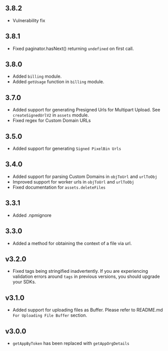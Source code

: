 ## 3.8.2

- Vulnerability fix 

## 3.8.1

- Fixed paginator.hasNext() returning `undefined` on first call. 

## 3.8.0

-   Added `billing` module.
-   Added `getUsage` function in `billing` module.

## 3.7.0

-   Added support for generating Presigned Urls for Multipart Upload. See `createSignedUrlV2` in `assets` module.
-   Fixed regex for Custom Domain URLs

## 3.5.0

-   Added support for generating `Signed PixelBin Urls`

## 3.4.0

-   Added support for parsing Custom Domains in `objToUrl` and `urlToObj`
-   Improved support for worker urls in `objToUrl` and `urlToObj`
-   Fixed documentation for `assets.deleteFiles`

## 3.3.1

-   Added .npmignore

## 3.3.0

-   Added a method for obtaining the context of a file via url.

## v3.2.0

-   Fixed tags being stringified inadvertently. If you are experiencing validation errors around `tags` in previous versions, you should upgrade your SDKs.

## v3.1.0

-   Added support for uploading files as Buffer. Please refer to README.md `For Uploading File Buffer` section.

## v3.0.0

-   `getAppByToken` has been replaced with `getAppOrgDetails`
